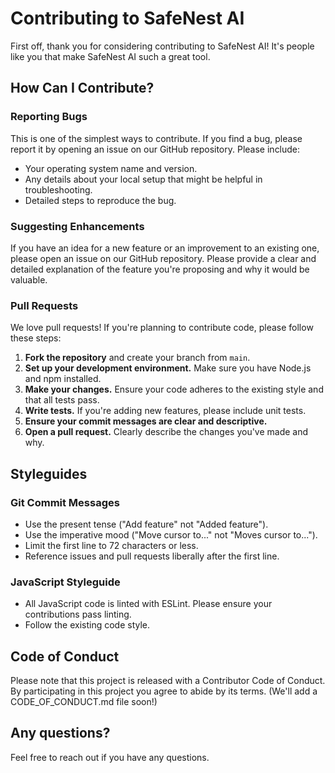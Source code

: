 # Contributing to SafeNest AI

First off, thank you for considering contributing to SafeNest AI! It's people like you that make SafeNest AI such a great tool.

## How Can I Contribute?

### Reporting Bugs

This is one of the simplest ways to contribute. If you find a bug, please report it by opening an issue on our GitHub repository.
Please include:
- Your operating system name and version.
- Any details about your local setup that might be helpful in troubleshooting.
- Detailed steps to reproduce the bug.

### Suggesting Enhancements

If you have an idea for a new feature or an improvement to an existing one, please open an issue on our GitHub repository.
Please provide a clear and detailed explanation of the feature you're proposing and why it would be valuable.

### Pull Requests

We love pull requests! If you're planning to contribute code, please follow these steps:

1.  **Fork the repository** and create your branch from `main`.
2.  **Set up your development environment.** Make sure you have Node.js and npm installed.
3.  **Make your changes.** Ensure your code adheres to the existing style and that all tests pass.
4.  **Write tests.** If you're adding new features, please include unit tests.
5.  **Ensure your commit messages are clear and descriptive.**
6.  **Open a pull request.** Clearly describe the changes you've made and why.

## Styleguides

### Git Commit Messages

*   Use the present tense ("Add feature" not "Added feature").
*   Use the imperative mood ("Move cursor to..." not "Moves cursor to...").
*   Limit the first line to 72 characters or less.
*   Reference issues and pull requests liberally after the first line.

### JavaScript Styleguide

*   All JavaScript code is linted with ESLint. Please ensure your contributions pass linting.
*   Follow the existing code style.

## Code of Conduct

Please note that this project is released with a Contributor Code of Conduct. By participating in this project you agree to abide by its terms. (We'll add a CODE_OF_CONDUCT.md file soon!)

## Any questions?

Feel free to reach out if you have any questions.
